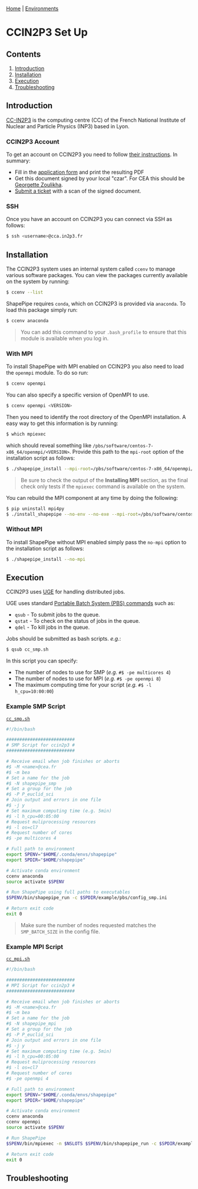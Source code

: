[Home](./shapepipe.md) | [Environments](./environment.md)

# CCIN2P3 Set Up

## Contents

1. [Introduction](#Introduction)
1. [Installation](#Installation)
1. [Execution](#Execution)
1. [Troubleshooting](#Troubleshooting)

## Introduction

[CC-IN2P3](https://doc.cc.in2p3.fr/en-index.html) is the computing centre (CC) of the French National Institute of Nuclear and Particle Physics (INP3) based in Lyon.


### CCIN2P3 Account

To get an account on CCIN2P3 you need to follow [their instructions](https://doc.cc.in2p3.fr/en/Getting-started/access.html). In summary:
- Fill in the [application form](http://cctools.in2p3.fr/cclogon/) and print the resulting PDF
- Get this document signed by your local "czar". For CEA this should be [Georgette Zoulikha](mailto:zou.georgette@cea.fr).
- [Submit a ticket](https://cc-usersupport.in2p3.fr/otrs/customer.pl) with a scan of the signed document.

### SSH

Once you have an account on CCIN2P3 you can connect via SSH as follows:

```bash
$ ssh <username>@cca.in2p3.fr
```

## Installation

The CCIN2P3 system uses an internal system called `ccenv` to manage various software packages. You can view the packages currently available on the system by running:

```bash
$ ccenv --list
```

ShapePipe requires `conda`, which on CCIN2P3 is provided via `anaconda`. To load this package simply run:

```bash
$ ccenv anaconda
```

> You can add this command to your `.bash_profile` to ensure that this module is available when you log in.

### With MPI

To install ShapePipe with MPI enabled on CCIN2P3 you also need to load the `openmpi` module. To do so run:

```bash
$ ccenv openmpi
```

You can also specify a specific version of OpenMPI to use.

```bash
$ ccenv openmpi <VERSION>
```

Then you need to identify the root directory of the OpenMPI installation. A easy way to get this information is by running:

```bash
$ which mpiexec
```

which should reveal something like `/pbs/software/centos-7-x86_64/openmpi/<VERSION>`. Provide this path to the `mpi-root` option of the installation script as follows:

```bash
$ ./shapepipe_install --mpi-root=/pbs/software/centos-7-x86_64/openmpi/<VERSION>
```

> Be sure to check the output of the **Installing MPI** section, as the final check only tests if the `mpiexec` command is available on the system.

You can rebuild the MPI component at any time by doing the following:

```bash
$ pip uninstall mpi4py
$ ./install_shapepipe --no-env --no-exe --mpi-root=/pbs/software/centos-7-x86_64/openmpi/<VERSION>
```

### Without MPI

To install ShapePipe without MPI enabled simply pass the `no-mpi` option to the installation script as follows:

```bash
$ ./shapepipe_install --no-mpi
```

## Execution

CCIN2P3 uses [UGE](https://en.wikipedia.org/wiki/Univa_Grid_Engine) for handling distributed jobs.

UGE uses standard [Portable Batch System (PBS) commands](https://www.cqu.edu.au/eresearch/high-performance-computing/hpc-user-guides-and-faqs/pbs-commands) such as:

- `qsub` - To submit jobs to the queue.
- `qstat` - To check on the status of jobs in the queue.
- `qdel` - To kill jobs in the queue.

Jobs should be submitted as bash scripts. *e.g.*:

```bash
$ qsub cc_smp.sh
```

In this script you can specify:

- The number of nodes to use for SMP (*e.g.* `#$ -pe multicores 4`)
- The number of nodes to use for MPI (*e.g.* `#$ -pe openmpi 8`)
- The maximum computing time for your script (*e.g.* `#$ -l h_cpu=10:00:00`)

### Example SMP Script

[`cc_smp.sh`](../../example/pbs/cc_smp.sh)

```bash
#!/bin/bash

##########################
# SMP Script for ccin2p3 #
##########################

# Receive email when job finishes or aborts
#$ -M <name>@cea.fr
#$ -m bea
# Set a name for the job
#$ -N shapepipe_smp
# Set a group for the job
#$ -P P_euclid_sci
# Join output and errors in one file
#$ -j y
# Set maximum computing time (e.g. 5min)
#$ -l h_cpu=00:05:00
# Request muliprocessing resources
#$ -l os=cl7
# Request number of cores
#$ -pe multicores 4

# Full path to environment
export SPENV="$HOME/.conda/envs/shapepipe"
export SPDIR="$HOME/shapepipe"

# Activate conda environment
ccenv anaconda
source activate $SPENV

# Run ShapePipe using full paths to executables
$SPENV/bin/shapepipe_run -c $SPDIR/example/pbs/config_smp.ini

# Return exit code
exit 0
```

> Make sure the number of nodes requested matches the `SMP_BATCH_SIZE` in the config file.

### Example MPI Script

[`cc_mpi.sh`](../../example/pbs/cc_mpi.sh)

```bash
#!/bin/bash

##########################
# MPI Script for ccin2p3 #
##########################

# Receive email when job finishes or aborts
#$ -M <name>@cea.fr
#$ -m bea
# Set a name for the job
#$ -N shapepipe_mpi
# Set a group for the job
#$ -P P_euclid_sci
# Join output and errors in one file
#$ -j y
# Set maximum computing time (e.g. 5min)
#$ -l h_cpu=00:05:00
# Request muliprocessing resources
#$ -l os=cl7
# Request number of cores
#$ -pe openmpi 4

# Full path to environment
export SPENV="$HOME/.conda/envs/shapepipe"
export SPDIR="$HOME/shapepipe"

# Activate conda environment
ccenv anaconda
ccenv openmpi
source activate $SPENV

# Run ShapePipe
$SPENV/bin/mpiexec -n $NSLOTS $SPENV/bin/shapepipe_run -c $SPDIR/example/pbs/config_mpi.ini

# Return exit code
exit 0
```

## Troubleshooting
